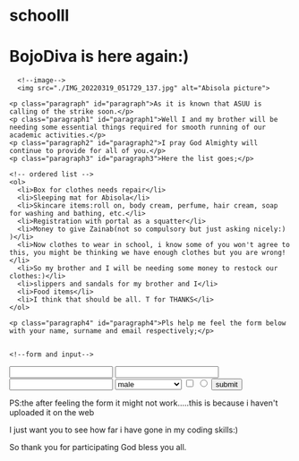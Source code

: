 # schoolll
<!DOCTYPE html>
<html lang="en">
<head>
    <meta charset="UTF-8">
    <meta http-equiv="X-UA-Compatible" content="IE=edge">
    <meta name="viewport" content="width=device-width, initial-scale=1.0">
    <link rel="stylesheet" href="/css/abisolastyle.css">
    <title>Things Needed For School Resumption</title>
</head>
<body>
     <!-- heading -->
    <h1 class="heading" id="heading">BojoDiva is here again:)</h1>

      <!--image-->
      <img src="./IMG_20220319_051729_137.jpg" alt="Abisola picture">

    <p class="paragraph" id="paragraph">As it is known that ASUU is calling of the strike soon.</p>
    <p class="paragraph1" id="paragraph1">Well I and my brother will be needing some essential things required for smooth running of our academic activities.</p>
    <p class="paragraph2" id="paragraph2">I pray God Almighty will continue to provide for all of you.</p>
    <p class="paragraph3" id="paragraph3">Here the list goes;</p>

    <!-- ordered list -->
    <ol>
      <li>Box for clothes needs repair</li>
      <li>Sleeping mat for Abisola</li>
      <li>Skincare items:roll on, body cream, perfume, hair cream, soap for washing and bathing, etc.</li>
      <li>Registration with portal as a squatter</li>
      <li>Money to give Zainab(not so compulsory but just asking nicely:) )</li>
      <li>Now clothes to wear in school, i know some of you won't agree to this, you might be thinking we have enough clothes but you are wrong!</li>
      <li>So my brother and I will be needing some money to restock our clothes:)</li>
      <li>slippers and sandals for my brother and I</li>
      <li>Food items</li>
      <li>I think that should be all. T for THANKS</li>
    </ol>

    <p class="paragraph4" id="paragraph4">Pls help me feel the form below with your name, surname and email respectively;</p>


    <!--form and input-->
 <form action="file:///C:/Users/HP/CSS%20Project/schoolindex/schoolindex.html" method="post">
  <input type="text" required="">
  <input type="text" required="">
  <input type="email" required="">
  <select>
      <option value="male"> male </option>
      <option value="female"> female </option>
      <option value="binary"> prefer not to say</option>
  </select>
  <input type="checkbox">
  <input type="radio">
  <button>submit</button> 
</form>

<p class="paragragh5" id="paragraph5">PS:the after feeling the form it might not work.....this is because i haven't uploaded it on the web</p>
<p class="paragraph6" id="paragraph6">I just want you to see how far i have gone in my coding skills:)</p>
<p class="paragraph7" id="paragraph7">So thank you for participating God bless you all.</p>

</body>
</html>
